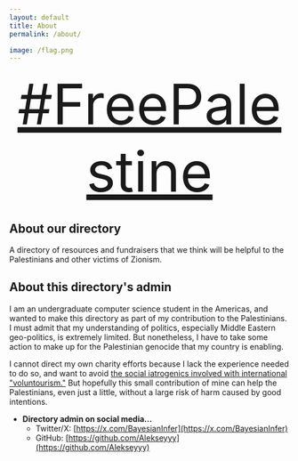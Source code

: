 ```yaml
---
layout: default
title: About
permalink: /about/

image: /flag.png
---
```


<center>
  <a href="https://x.com/freepalestine" target="_blank" style="font-size:100px;">#FreePalestine</a>
</center>

## About our directory

A directory of resources and fundraisers that we think will be helpful to the Palestinians and other victims of Zionism.

## About this directory's admin

I am an undergraduate computer science student in the Americas, and wanted to make this directory as part of my contribution to the Palestinians. I must admit that my understanding of politics, especially Middle Eastern geo-politics, is extremely limited. But nonetheless, I have to take some action to make up for the Palestinian genocide that my country is enabling. 

I cannot direct my own charity efforts because I lack the experience needed to do so, and want to avoid [the social iatrogenics involved with international "voluntourism."](https://www.uvm.edu/~jashman/CDAE195_ESCI375/To%20Hell%20with%20Good%20Intentions.pdf) But hopefully this small contribution of mine can help the Palestinians, even just a little, without a large risk of harm caused by good intentions.

* __Directory admin on social media...__
    * Twitter/X: [https://x.com/BayesianInfer](https://x.com/BayesianInfer)
    * GitHub: [https://github.com/Alekseyyy](https://github.com/Alekseyyy)

